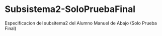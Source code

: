 # Subsistema2-SoloPruebaFinal
Especificacion del subsitema2 del Alumno Manuel de Abajo (Solo Prueba Final)
